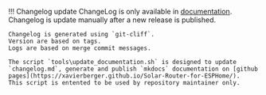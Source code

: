 !!! Changelog update
    ChangeLog is only available in [documentation](https://xavierberger.github.io/Solar-Router-for-ESPHome/changelog/).  
    Changelog is update manually after a new release is published.

    Changelog is generated using `git-cliff`.  
    Version are based on tags.  
    Logs are based on merge commit messages.

    The script `tools\update_documentation.sh` is designed to update `changelog.md`, generate and publish `mkdocs` documentation on [github pages](https://xavierberger.github.io/Solar-Router-for-ESPHome/).  
    This script is entented to be used by repository maintainer only.